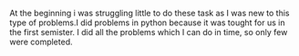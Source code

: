At the beginning i was struggling little to do these task as I was new to this type of problems.I did problems in python because it was tought for us in the first semister. I did all the problems which I can do in time, 
so only few were completed.

